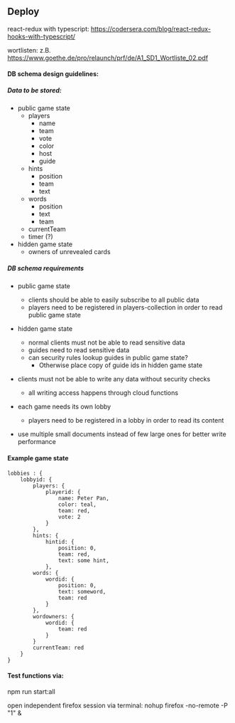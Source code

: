 ## Deploy

react-redux with typescript:
https://codersera.com/blog/react-redux-hooks-with-typescript/

wortlisten: 
z.B. 
https://www.goethe.de/pro/relaunch/prf/de/A1_SD1_Wortliste_02.pdf

#### DB schema design guidelines:

##### Data to be stored:
- public game state
    - players
        - name
        - team
        - vote
        - color
        - host
        - guide
    - hints
        - position
        - team
        - text
    - words
        - position
        - text
        - team
    - currentTeam
    - timer (?)
- hidden game state
    - owners of unrevealed cards

            
##### DB schema requirements

-  public game state
    - clients should be able to easily subscribe to all public data
    - players need to be registered in players-collection in order to read public game state 
    
- hidden game state
    - normal clients must not be able to read sensitive data
    - guides need to read sensitive data
    - can security rules lookup guides in public game state?
        - Otherwise place copy of guide ids in hidden game state

- clients must not be able to write any data without security checks
    - all writing access happens through cloud functions

- each game needs its own lobby
    - players need to be registered in a lobby in order to read its content

- use multiple small documents instead of few large ones for better write performance

#### Example game state

    lobbies : {
        lobbyid: {
            players: {
                playerid: {
                    name: Peter Pan,
                    color: teal,
                    team: red,
                    vote: 2
                }
            },
            hints: {
                hintid: {
                    position: 0,
                    team: red,
                    text: some hint,       
                },
            words: {
                wordid: {
                    position: 0,
                    text: someword,
                    team: red
                }
            },
            wordowners: {
                wordid: {
                    team: red 
                }
            }
            currentTeam: red
        }
    }



#### Test functions via:

npm run start:all

open independent firefox session via terminal: nohup firefox -no-remote -P "1" &